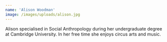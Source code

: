 ```yaml
---
name: 'Alison Woodman'
image: /images/uploads/alison.jpg
---
```

Alison specialised in Social Anthropology during her undergraduate degree at Cambridge University. In her free time she enjoys circus arts and music.